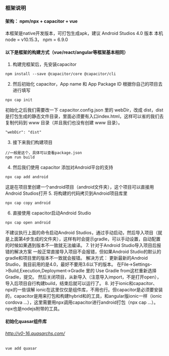 ### 框架说明
#### 架构： npm/npx + capacitor + vue
本框架是native开发版本，可打包生成apk，建议 Android Studios 4.0 版本
本机 node = v10.15.3， npm = 6.9.0
#### 以下是框架的构建方式（vue/react/angular等框架基本相同）
1. 构建完框架后，先安装capacitor
```
npm install --save @capacitor/core @capacitor/cli
```
2. 然后初始化 capacitor，App name 和 App Package ID 根据你自己的项目去进行填写
```
npx cap init
```
初始化之后我们需要改一下 capacitor.config.json 里的 webDir，改成 dist，dist是打包生成的静态文件目录，里面必须要有入口index.html，这样可以省的我们去复制代码到 www 目录（并且我们也没有创建 www 目录）。
```
"webDir": "dist"
```
3. 接下来我们构建项目
```
//一般是这个，具体可以查看package.json
npm run build
```
4. 然后我们使用 capacitor 添加对Android平台的支持
```
npx cap add android
```
这是在项目里创建一个android项目（android文件夹），这个项目可以直接用Android Studios打开
5. 将构建的代码拷贝到Android项目库里
```
npx cap copy android
```
6. 直接使用 capacitor启动Android Studio
```
npx cap open android
```
不建议执行上面的命令启动Android Studios，通过手动启动，然后导入项目（就是上面第4步生成的文件夹），这样有时会提示gradle，可以手动设置，自动配置的时候如果遇到版本不一致就无法编译。
7. 针对于Android Studio导入项目后报错的解决方案
一般正常直接导入项目不会报错，但如果Android Studio的默认的gradle和项目里的版本不一致就会报错。 解决方式： 更新最新的Android Studio，我目前用的是4.0，最好不要用3.6以下的版本。 在File->Settings->Build,Execution,Deployment->Gradle 里的 Use Gradle from这栏重新选择Gradle，提交。 然后关闭项目，从新导入（注意导入import，不是打开open），导入后项目自行构建build，结束后就可以运行了。
8. 对于ionic和capacitor、npx的一些误解
ionic在这里仅仅是组件库，不用也行。但capacitor是必须要安装的，capacitor是用来打包和构建hybrid和的工具，和angular版ionic一样（ionic cordova ...），这里需要用npx调用capacitor进行android打包（npx cap ...）。 npx也是nodejs附带的工具。

#### 初始化quasar组件库
###### http://v0-16.quasarchs.com/
```
vue add quasar
```